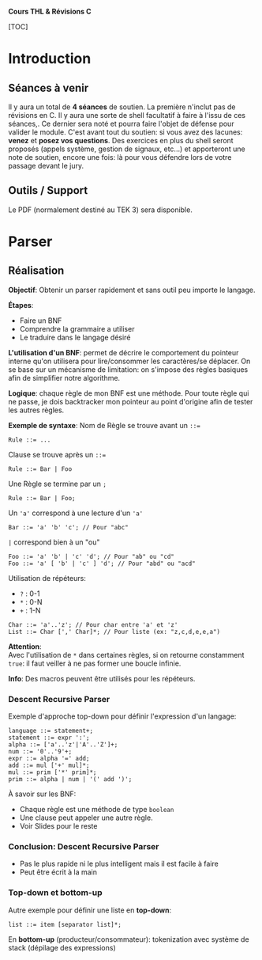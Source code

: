 **Cours THL & Révisions C**

[TOC]

# Introduction
## Séances à venir
Il y aura un total de **4 séances** de soutien. La première n'inclut pas de révisions en C. Il y aura une sorte de shell facultatif à faire à l'issu de ces séances,. Ce dernier sera noté et pourra faire l'objet de défense pour valider le module. C'est avant tout du soutien: si vous avez des lacunes: **venez** et **posez vos questions**. Des exercices en plus du shell seront proposés (appels système, gestion de signaux, etc...) et apporteront une note de soutien, encore une fois: là pour vous défendre lors de votre passage devant le jury.

## Outils / Support
Le PDF (normalement destiné au TEK 3) sera disponible.

# Parser
## Réalisation
**Objectif**: Obtenir un parser rapidement et sans outil peu importe le langage.

**Étapes**:
 - Faire un BNF
 - Comprendre la grammaire a utiliser
 - Le traduire dans le langage désiré

**L'utilisation d'un BNF**: permet de décrire le comportement du pointeur interne qu'on utilisera pour lire/consommer les caractères/se déplacer. On se base sur un mécanisme de limitation: on s'impose des règles basiques afin de simplifier notre algorithme.

**Logique**: chaque règle de mon BNF est une méthode. Pour toute règle qui ne passe, je dois backtracker mon pointeur au point d'origine afin de tester les autres règles.

**Exemple de syntaxe**:
Nom de Règle se trouve avant un ```::=```  
```
Rule ::= ...
```
Clause se trouve après un ```::=```  
```
Rule ::= Bar | Foo
```
Une Règle se termine par un ```;```  
```
Rule ::= Bar | Foo;
```
Un ```'a'``` correspond à une lecture d'un ```'a'```  
``` language: c
Bar ::= 'a' 'b' 'c'; // Pour "abc"
```

```|``` correspond bien à un "ou"  
``` language: c
Foo ::= 'a' 'b' | 'c' 'd'; // Pour "ab" ou "cd"
Foo ::= 'a' [ 'b' | 'c' ] 'd'; // Pour "abd" ou "acd"
```
Utilisation de répéteurs:

- ```?``` : 0-1
- ```*``` : 0-N
- ```+``` : 1-N

``` language: c
Char ::= 'a'..'z'; // Pour char entre 'a' et 'z'
List ::= Char [',' Char]*; // Pour liste (ex: "z,c,d,e,e,a")
```
**Attention**:  
Avec l'utilisation de ```*``` dans certaines règles, si on retourne constamment ```true```:  il faut veiller à ne pas former une boucle infinie.

**Info**:
Des macros peuvent être utilisés pour les répéteurs. 

### Descent Recursive Parser
Exemple d'approche top-down pour définir l'expression d'un langage:
``` language: c
language ::= statement+;
statement ::= expr ':';
alpha ::= ['a'..'z'|'A'..'Z']+;
num ::= '0'..'9'+;
expr ::= alpha '=' add;
add ::= mul ['+' mul]*;
mul ::= prim ['*' prim]*;
prim ::= alpha | num | '(' add ')';
```

À savoir sur les BNF:  

- Chaque règle est une méthode de type ```boolean```
- Une clause peut appeler une autre règle.
- Voir Slides pour le reste

### Conclusion: Descent Recursive Parser
- Pas le plus rapide ni le plus intelligent mais il est facile à faire
- Peut être écrit à la main

### Top-down et bottom-up

Autre exemple pour définir une liste en **top-down**:

``` language: c
list ::= item [separator list]*;
```

En **bottom-up** (producteur/consommateur): tokenization avec système de stack (dépilage des expressions)

<!--Ce qui va être expliqué et utilisé: PEG (packrat, top down). -->